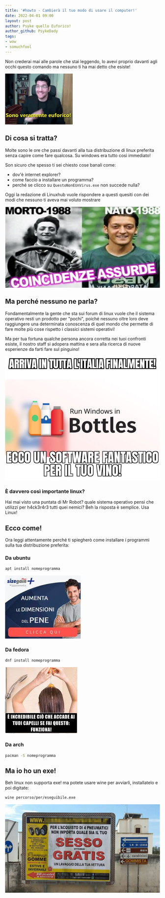 ```yaml
---
title: '#howto - Cambierà il tuo modo di usare il computer!' 
date: 2022-04-01 09:00
layout: post 
author: Psyke quello Euforico!
author_github: PsykeDady
tags: 
- wow
- somuchfool
---
```




Non crederai mai alle parole che stai leggendo, lo avevi proprio davanti agli occhi questo comando ma nessuno ti ha mai detto che esiste!



![](/uploads/1aprile2022/euforico.gif)



## Di cosa si tratta? 

Molte sono le ore che passi davanti alla tua distribuzione di linux preferita senza capire come fare qualcosa. Su windows era tutto così immediato!



Son sicuro che spesso ti sei chiesto cose banali come:

- dov'è internet explorer? 
- come faccio a installare un programma?
- perché se clicco su `QuestoNonEUnVirus.exe` non succede nulla? 



Oggi la redazione di Linuxhub vuole rispondere a questi quesiti con dei modi che nessuno ti aveva mai voluto mostrare 



![](/uploads/1aprile2022/coincidenze.jpg)



## Ma perché nessuno ne parla?

Fondamentalmente la gente che sta sui forum di linux vuole che il sistema operativo resti un prodotto per "pochi", poiché nessuno oltre loro deve raggiungere una determinata conoscenza di quel mondo che permette di fare molte più cose rispetto i classici sistemi operativi!



Ma per tua fortuna qualche persona ancora corretta nei tuoi confronti esiste, il nostro staff si adopera mattina e sera alla ricerca di nuove esperienze da farti fare sul pinguino!



![](/uploads/1aprile2022/bottiglie.jpg)



### È davvero così importante linux? 

Hai mai visto una puntata di Mr Robot? quale sistema operativo pensi che utilizzi per h4ck3r4r3 tutti quei nemici? Beh la risposta è semplice. Usa Linux!





## Ecco come!

Ora leggi attentamente perché ti spiegherò come installare i programmi sulla tua distribuzione preferita: 



### Da ubuntu

```bash
apt install nomeprogramma
```

![](/uploads/1aprile2022/download.jpeg)



### Da fedora

```bash
dnf install nomeprogramma
```

![](/uploads/1aprile2022/wow.jpeg)



### Da arch 

```bash
pacman -S nomeprogramma
```



## Ma io ho un exe!

Beh linux non supporta exe! ma potete usare wine per avviarli, installatelo e poi digitate: 
```bash
wine percorso/per/eseguibile.exe
```



![](/uploads/1aprile2022/sessogratis.jpg)
